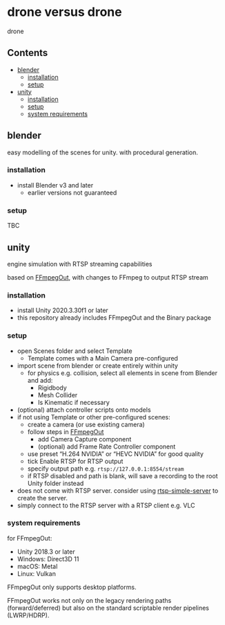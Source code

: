 # drone versus drone

drone

## Contents

- [blender](#blender)
    - [installation](#installation)
    - [setup](#setup)
- [unity](#unity)
    - [installation](#installation-1)
    - [setup](#setup-1)
    - [system requirements](#system-requirements)

## blender

easy modelling of the scenes for unity. with procedural generation.

### installation

- install Blender v3 and later
    - earlier versions not guaranteed

### setup

TBC

## unity

engine simulation with RTSP streaming capabilities

based on [FFmpegOut](https://github.com/keijiro/FFmpegOut), with changes to FFmpeg to output RTSP stream

### installation

- install Unity 2020.3.30f1 or later
- this repository already includes FFmpegOut and the Binary package

### setup

- open Scenes folder and select Template
    - Template comes with a Main Camera pre-configured
- import scene from blender or create entirely within unity
    - for physics e.g. collision, select all elements in scene from Blender and add:
        - Rigidbody
        - Mesh Collider
        - Is Kinematic if necessary
- (optional) attach controller scripts onto models
- if not using Template or other pre-configured scenes:
    - create a camera (or use existing camera)
    - follow steps in [FFmpegOut](https://github.com/keijiro/FFmpegOut/blob/master/README.md)
        - add Camera Capture component
        - (optional) add Frame Rate Controller component
    - use preset “H.264 NVIDIA” or “HEVC NVIDIA” for good quality
    - tick Enable RTSP for RTSP output
    - specify output path e.g. `rtsp://127.0.0.1:8554/stream`
    - if RTSP disabled and path is blank, will save a recording to the root Unity folder instead
- does not come with RTSP server. consider using [rtsp-simple-server](https://github.com/aler9/rtsp-simple-server) to create the server.
- simply connect to the RTSP server with a RTSP client e.g. VLC

### system requirements

for FFmpegOut:

- Unity 2018.3 or later
- Windows: Direct3D 11
- macOS: Metal
- Linux: Vulkan

FFmpegOut only supports desktop platforms.

FFmpegOut works not only on the legacy rendering paths (forward/deferred) but also on the standard scriptable render pipelines (LWRP/HDRP).